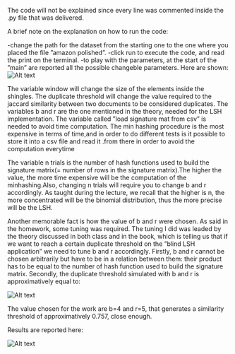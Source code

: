 The code will not be explained since every line was commented inside the .py file that was delivered.

A brief note on the explanation on how to run the code:

-change the path for the dataset from the starting one to the one where you placed the file ”amazon polished”.
-click run to execute the code, and read the print on the terminal.
-to play with the parameters, at the start of the ”main” are reported all the possible changeble parameters. Here are shown:  
![Alt text](https://i.gyazo.com/10a9808bdec82d3f8eb3928cc093bb5a.png)  

The variable window will change the size of the elements inside the shingles.
The duplicate threshold will change the value required to the jaccard similarity between two documents to be considered duplicates.
The variables b and r are the one mentioned in the theory, needed for the LSH implementation.
The variable called ”load signature mat from csv” is needed to avoid time computation. The min hashing procedure is the most expensive in terms of time,and in order to do different tests is it possible to store it into a csv file and read it .from there in order to avoid the computation everytime

The variable n trials is the number of hash functions used to build the signature matrix(= number of rows in the signature matrix).The higher the value,
the more time expensive will be the computation of the minhashing.Also, changing n trials will require you to change b and r accordingly. As taught during
the lecture, we recall that the higher is n, the more concentrated will be the
binomial distribution, thus the more precise will be the LSH.  

Another memorable fact is how the value of b and r were chosen. As said
in the homework, some tuning was required. The tuning I did was leaded by
the theory discussed in both class and in the book, which is telling us that if we
want to reach a certain duplicate threshold on the ”blind LSH application” we
need to tune b and r accordingly.
Firstly, b and r cannot be chosen arbitrarily but have to be in a relation between
them: their product has to be equal to the number of hash function used to
build the signature matrix.
Secondly, the duplicate threshold simulated with b and r is approximatively
equal to:  

![Alt text](https://i.gyazo.com/7d62c729ee8490b506492354275f2b0a.png)   

The value chosen for the work are b=4 and r=5, that generates a similarity
threshold of approximatively 0.757, close enough.  

Results are reported here:  

![Alt text](https://i.gyazo.com/0d6e0b1da3f315f135615a4d8c5141c9.png)   

